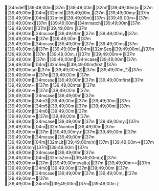 [34mdef[39;49;00m[37m [39;49;00m[32mf[39;49;00m(x:[37m [39;49;00m[04m[32mInt[39;49;00m,[37m [39;49;00my:[37m [39;49;00m[04m[32mInt[39;49;00m)[37m [39;49;00m=[37m [39;49;00mx[37m [39;49;00m[34mmatch[39;49;00m[37m [39;49;00m{[37m[39;49;00m
[37m    [39;49;00m[34mcase[39;49;00m[37m [39;49;00m`y`[37m [39;49;00m=>[37m [39;49;00m
[37m    [39;49;00m[34mcase[39;49;00m[37m  [39;49;00ms[37m [39;49;00m@[37m [39;49;00m[04m[32mSeq[39;49;00m(_,[37m [39;49;00m_,[37m [39;49;00m_)[37m [39;49;00m=>[37m [39;49;00m
[37m    [39;49;00m[34mcase[39;49;00m[37m [39;49;00m[04m[32mSeq[39;49;00m(first,[37m [39;49;00mtail[37m [39;49;00m@[37m [39;49;00m_*)[37m [39;49;00m=>[37m[39;49;00m
[37m    [39;49;00m[34mcase[39;49;00m[37m [39;49;00mfirst[37m [39;49;00m+:[37m [39;49;00mtail[37m [39;49;00m=>[37m[39;49;00m
[37m    [39;49;00m[34mcase[39;49;00m[37m [39;49;00m[34m3[39;49;00m[37m [39;49;00m|[37m [39;49;00m[34m5[39;49;00m[37m [39;49;00m|[37m [39;49;00m[34m6[39;49;00m[37m [39;49;00m=>[37m[39;49;00m
[37m    [39;49;00m[34mcase[39;49;00m[37m [39;49;00my:[37m [39;49;00m[04m[32mNumber[39;49;00m[37m [39;49;00m=>[37m [39;49;00my.n[37m[39;49;00m
[37m    [39;49;00m[34mcase[39;49;00m[37m [39;49;00m[04m[32mLit[39;49;00m(n)[37m        [39;49;00m=>[37m [39;49;00mn[37m[39;49;00m
[37m    [39;49;00m[34mcase[39;49;00m[37m [39;49;00m[04m[32mIsZero[39;49;00m(u)[37m     [39;49;00m=>[37m [39;49;00meval(u)[37m [39;49;00m==[37m [39;49;00m[34m0[39;49;00m[37m[39;49;00m
[37m    [39;49;00m[34mcase[39;49;00m[37m [39;49;00m_[37m [39;49;00m=>[37m [39;49;00m[34m15[39;49;00m[37m[39;49;00m
}
